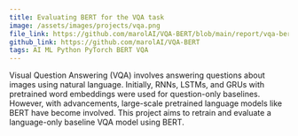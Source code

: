 ```yaml
---
title: Evaluating BERT for the VQA task
image: /assets/images/projects/vqa.png
file_link: https://github.com/marolAI/VQA-BERT/blob/main/report/vqa-bert.pdf
github_link: https://github.com/marolAI/VQA-BERT
tags: AI ML Python PyTorch BERT VQA
---
```

Visual Question Answering (VQA) involves answering questions about images using natural language. 
Initially, RNNs, LSTMs, and GRUs with pretrained word embeddings were used for question-only baselines. 
However, with advancements, large-scale pretrained language models like BERT have become involved. 
This project aims to retrain and evaluate a language-only baseline VQA model using BERT.
